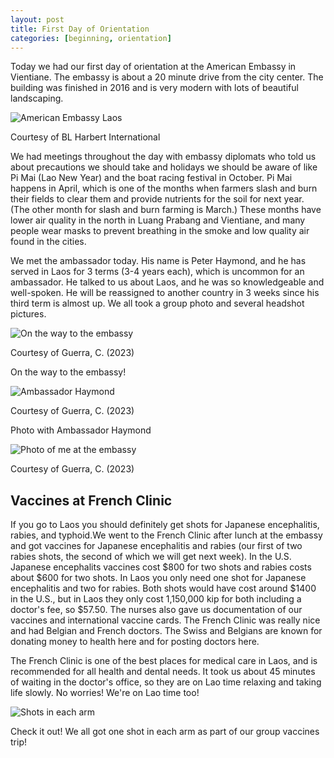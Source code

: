 ```yaml
---
layout: post
title: First Day of Orientation
categories: [beginning, orientation]
---
```


Today we had our first day of orientation at the American Embassy in Vientiane. The embassy is about a 20 minute drive from the city center. The building was finished in 2016 and is very modern with lots of beautiful landscaping. 

![American Embassy Laos](https://www.blharbert.com/assets/2016/01/VientianeNEC_FeaturePhoto.jpg)

Courtesy of BL Harbert International

We had meetings throughout the day with embassy diplomats who told us about precautions we should take and holidays we should be aware of like Pi Mai (Lao New Year) and the boat racing festival in October. Pi Mai happens in April, which is one of the months when farmers slash and burn their fields to clear them and provide nutrients for the soil for next year. (The other month for slash and burn farming is March.) These months have lower air quality in the north in Luang Prabang and Vientiane, and many people wear masks to prevent breathing in the smoke and low quality air found in the cities.

We met the ambassador today. His name is Peter Haymond, and he has served in Laos for 3 terms (3-4 years each), which is uncommon for an ambassador. He talked to us about Laos, and he was so knowledgeable and well-spoken. He will be reassigned to another country in 3 weeks since his third term is almost up. We all took a group photo and several headshot pictures. 

![On the way to the embassy](https://lh3.googleusercontent.com/pw/AIL4fc-pup-6fPOtHvlbKR0tbpf1OKgTVCqTMnrj-uOs6K3NKQlhqLnpYnk3GWINUiiuTOy0-MBY0I09I8Wo9sucj6JhlshWNZLtul3eCtBmVbxLxYrskB3_=w1000)

Courtesy of Guerra, C. (2023)

On the way to the embassy!

![Ambassador Haymond](https://lh3.googleusercontent.com/pw/AIL4fc_T45aVB4i_FhX168rf-pb7NfVFNKphLmVXcopb6FsybGXsszlsfvgDGfWjJj2yKFuccTXTEzLDkCC6w9uY2kFR2MzuK8l9zpbRImHQBQzAWZyxV0Op=w1000)

Courtesy of Guerra, C. (2023)

Photo with Ambassador Haymond

![Photo of me at the embassy](https://lh3.googleusercontent.com/pw/AIL4fc--FspEW5HHVVQ1JWgg8BlOra2nzgPRYnwrlEyr_373LQP_nODAEUqOdd-oD_yNc7P3dFAaFzXIM4vG888W-8r-3RaaOXMehRpEiNoSqEL0K_ig-5nM=w1000)

Courtesy of Guerra, C. (2023)

## Vaccines at French Clinic

If you go to Laos you should definitely get shots for Japanese encephalitis, rabies, and typhoid.We went to the French Clinic after lunch at the embassy and got vaccines for Japanese encephalitis and rabies (our first of two rabies shots, the second of which we will get next week). In the U.S. Japanese encephalits vaccines cost $800 for two shots and rabies costs about $600 for two shots. In Laos you only need one shot for Japanese encephalitis and two for rabies. Both shots would have cost around $1400 in the U.S., but in Laos they only cost 1,150,000 kip for both including a doctor's fee, so $57.50. The nurses also gave us documentation of our vaccines and international vaccine cards. The French Clinic was really nice and had Belgian and French doctors. The Swiss and Belgians are known for donating money to health here and for posting doctors here. 

The French Clinic is one of the best places for medical care in Laos, and is recommended for all health and dental needs. It took us about 45 minutes of waiting in the doctor's office, so they are on Lao time relaxing and taking life slowly. No worries! We're on Lao time too!

![Shots in each arm](https://lh3.googleusercontent.com/pw/AIL4fc93x0ETza21uAFoqKyFKpaKxFpL_AaOXy8CTSlhiYNXcRAqGcjGJ27UEvlZg7ZzqHtv1eX5fL0MZ9LW7_-gDMP2h6pTB8OQoBVE-_oTx8ut9j2nWedA=w1000)

Check it out! We all got one shot in each arm as part of our group vaccines trip!

<!-- Hello and welcome. The only purpose of this post is to greet you when your site comes alive for the first time.  
This post will demonstrate some of the more common content & elements found in posts.  
Feel free to delete this post when you are ready to publish your first post.  

Lorem ipsum dolor sit amet, consectetur adipiscing elit. Fusce bibendum neque eget nunc mattis eu sollicitudin enim tincidunt. Vestibulum lacus tortor, ultricies id dignissim ac, bibendum in velit.

## Some great heading (h2)

Proin convallis mi ac felis pharetra aliquam. Curabitur dignissim accumsan rutrum. In arcu magna, aliquet vel pretium et, molestie et arcu.


Mauris lobortis nulla et felis ullamcorper bibendum. Phasellus et hendrerit mauris. Proin eget nibh a massa vestibulum pretium. Suspendisse eu nisl a ante aliquet bibendum quis a nunc. Praesent varius interdum vehicula. Aenean risus libero, placerat at vestibulum eget, ultricies eu enim. Praesent nulla tortor, malesuada adipiscing adipiscing sollicitudin, adipiscing eget est.

## Another great heading (h2)

Lorem ipsum dolor sit amet, consectetur adipiscing elit. Fusce bibendum neque eget nunc mattis eu sollicitudin enim tincidunt. Vestibulum lacus tortor, ultricies id dignissim ac, bibendum in velit.

### Some great subheading (h3)

Proin convallis mi ac felis pharetra aliquam. Curabitur dignissim accumsan rutrum. In arcu magna, aliquet vel pretium et, molestie et arcu. Mauris lobortis nulla et felis ullamcorper bibendum.

Phasellus et hendrerit mauris. Proin eget nibh a massa vestibulum pretium. Suspendisse eu nisl a ante aliquet bibendum quis a nunc.

### Some great subheading (h3)

Praesent varius interdum vehicula. Aenean risus libero, placerat at vestibulum eget, ultricies eu enim. Praesent nulla tortor, malesuada adipiscing adipiscing sollicitudin, adipiscing eget est.

> This quote will *change* your life. It will reveal the <i>secrets</i> of the universe, and all the wonders of humanity. Don't <em>misuse</em> it.

Lorem ipsum dolor sit amet, consectetur adipiscing elit. Fusce bibendum neque eget nunc mattis eu sollicitudin enim tincidunt.

### Some great subheading (h3)

Vestibulum lacus tortor, ultricies id dignissim ac, bibendum in velit. Proin convallis mi ac felis pharetra aliquam. Curabitur dignissim accumsan rutrum.

In arcu magna, aliquet vel pretium et, molestie et arcu. Mauris lobortis nulla et felis ullamcorper bibendum. Phasellus et hendrerit mauris.

#### You might want a sub-subheading (h4)

In arcu magna, aliquet vel pretium et, molestie et arcu. Mauris lobortis nulla et felis ullamcorper bibendum. Phasellus et hendrerit mauris.

In arcu magna, aliquet vel pretium et, molestie et arcu. Mauris lobortis nulla et felis ullamcorper bibendum. Phasellus et hendrerit mauris.

#### But it's probably overkill (h4)

In arcu magna, aliquet vel pretium et, molestie et arcu. Mauris lobortis nulla et felis ullamcorper bibendum. Phasellus et hendrerit mauris.

##### Could be a smaller sub-heading, `pacman` (h5)

In arcu magna, aliquet vel pretium et, molestie et arcu. Mauris lobortis nulla et felis ullamcorper bibendum. Phasellus et hendrerit mauris.

###### Small yet significant sub-heading  (h6)

In arcu magna, aliquet vel pretium et, molestie et arcu. Mauris lobortis nulla et felis ullamcorper bibendum. Phasellus et hendrerit mauris.

### Highlight the code please!!

{% highlight c %}
float Q_rsqrt( float number )
{
	long i;
	float x2, y;
	const float threehalfs = 1.5F;

	x2 = number * 0.5F;
	y  = number;
	i  = * ( long * ) &y;                       // evil floating point bit level hacking
	i  = 0x5f3759df - ( i >> 1 );               // what the fuck? 
	y  = * ( float * ) &i;
	y  = y * ( threehalfs - ( x2 * y * y ) );   // 1st iteration
//	y  = y * ( threehalfs - ( x2 * y * y ) );   // 2nd iteration, this can be removed

	return y;
}
{% endhighlight %}

### Oh hai, an unordered list!!

In arcu magna, aliquet vel pretium et, molestie et arcu. Mauris lobortis nulla et felis ullamcorper bibendum. Phasellus et hendrerit mauris.

- First item, yo
- Second item, dawg
- Third item, what what?!
- Fourth item, fo sheezy my neezy

### Oh hai, an ordered list!!

In arcu magna, aliquet vel pretium et, molestie et arcu. Mauris lobortis nulla et felis ullamcorper bibendum. Phasellus et hendrerit mauris.

1. First item, yo
2. Second item, dawg
3. Third item, what what?!
4. Fourth item, fo sheezy my neezy

## Headings are cool! (h2)

Proin eget nibh a massa vestibulum pretium. Suspendisse eu nisl a ante aliquet bibendum quis a nunc. Praesent varius interdum vehicula. Aenean risus libero, placerat at vestibulum eget, ultricies eu enim. Praesent nulla tortor, malesuada adipiscing adipiscing sollicitudin, adipiscing eget est.

Praesent nulla tortor, malesuada adipiscing adipiscing sollicitudin, adipiscing eget est.

Proin eget nibh a massa vestibulum pretium. Suspendisse eu nisl a ante aliquet bibendum quis a nunc.

### Tables

Title 1               | Title 2               | Title 3               | Title 4
--------------------- | --------------------- | --------------------- | ---------------------
lorem                 | lorem ipsum           | lorem ipsum dolor     | lorem ipsum dolor sit
lorem ipsum dolor sit | lorem ipsum dolor sit | lorem ipsum dolor sit | lorem ipsum dolor sit
lorem ipsum dolor sit | lorem ipsum dolor sit | lorem ipsum dolor sit | lorem ipsum dolor sit
lorem ipsum dolor sit | lorem ipsum dolor sit | lorem ipsum dolor sit | lorem ipsum dolor sit

Title 1 | Title 2 | Title 3 | Title 4
--- | --- | --- | ---
lorem | lorem ipsum | lorem ipsum dolor | lorem ipsum dolor sit
lorem ipsum dolor sit amet | lorem ipsum dolor sit amet consectetur | lorem ipsum dolor sit amet | lorem ipsum dolor sit
lorem ipsum dolor | lorem ipsum | lorem | lorem ipsum
lorem ipsum dolor | lorem ipsum dolor sit | lorem ipsum dolor sit amet | lorem ipsum dolor sit amet consectetur -->
